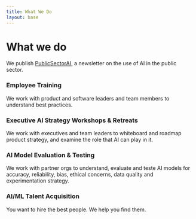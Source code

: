 ```yaml
---
title: What We Do
layout: base
---
```


# What we do

We publish [PublicSectorAI](https://publicsectorai.tech/), a newsletter on the use of AI in the public sector.

### Employee Training 

We work with product and software leaders and team members to understand best practices.

### Executive AI Strategy Workshops & Retreats

We work with executives and team leaders to whiteboard and roadmap product strategy, and examine the role that AI can play in it.

### AI Model Evaluation & Testing

We work with partner orgs to understand, evaluate and teste AI models for accuracy, reliability, bias, ethical concerns, data quality and experimentation strategy.  

### AI/ML Talent Acquisition

You want to hire the best people. We help you find them.

